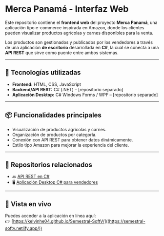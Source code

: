 # Merca Panamá - Interfaz Web

Este repositorio contiene el **frontend web** del proyecto **Merca Panamá**, una aplicación tipo e-commerce inspirada en Amazon, donde los clientes pueden visualizar productos agrícolas y carnes disponibles para la venta.

Los productos son gestionados y publicados por los vendedores a través de una aplicación **de escritorio** desarrollada en **C#**, la cual se conecta a una **API REST** que sirve como puente entre ambos sistemas.

---

## 🔧 Tecnologías utilizadas

- **Frontend:** HTML, CSS, JavaScript
- **Backend/API REST:** C# (.NET) – [repositorio separado]
- **Aplicación Desktop:** C# Windows Forms / WPF – [repositorio separado]

---

## 📦 Funcionalidades principales

- Visualización de productos agrícolas y carnes.
- Organización de productos por categoría.
- Conexión con API REST para obtener datos dinámicamente.
- Estilo tipo Amazon para mejorar la experiencia del cliente.

---

## 🔗 Repositorios relacionados

- 🔙 [API REST en C#](https://github.com/kelvinhe04/ApiAgrodelis)  
- 🖥️ [Aplicación Desktop C# para vendedores](https://github.com/kelvinhe04/ApiAgrodelis)

---

## 📍 Vista en vivo

Puedes acceder a la aplicación en línea aquí:  
👉 [https://kelvinhe04.github.io/Semestral-SoftV/]((https://semestral-softv.netlify.app/))

